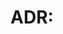 # ADR: <title>

- **Status**: proposed | accepted | superseded
- **Date**: YYYY-MM-DD

## Context
<What problem are we solving? What constraints exist?>

## Decision
<What is the decision and why?>

## Consequences
<Positive/negative outcomes, follow-ups, risks.>
